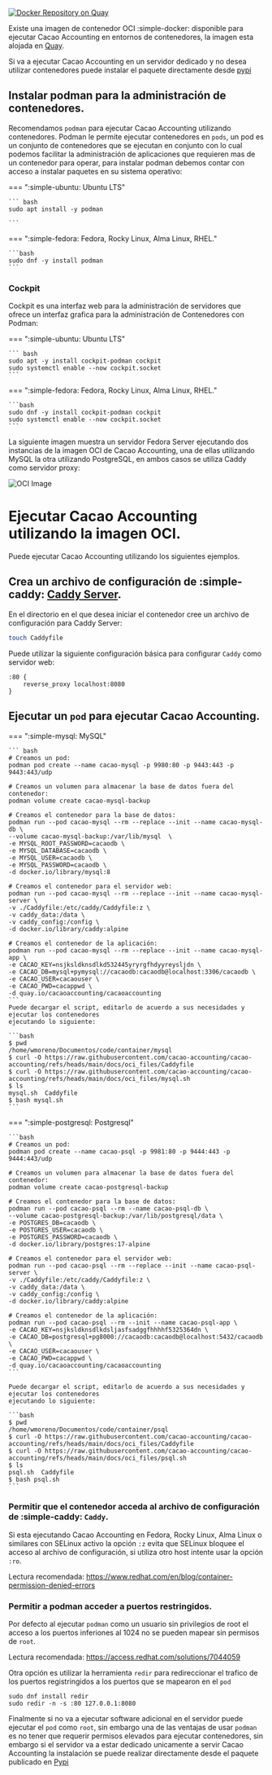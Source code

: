 [![Docker Repository on Quay](https://quay.io/repository/cacaoaccounting/cacaoaccounting/status "Docker Repository on Quay")](https://quay.io/repository/cacaoaccounting/cacaoaccounting)

Existe una imagen de contenedor OCI :simple-docker: disponible para ejecutar Cacao Accounting en entornos de contenedores,
la imagen esta alojada en [Quay](https://quay.io/repository/cacaoaccounting/cacaoaccounting).

Si va a ejecutar Cacao Accounting en un servidor dedicado y no desea utilizar contenedores puede instalar el paquete directamente desde [pypi](pypi.md)

## Instalar podman para la administración de contenedores.

Recomendamos `podman` para ejecutar Cacao Accounting utilizando contenedores. Podman le
permite ejecutar contenedores en `pods`, un pod es un conjunto de contenedores que se ejecutan
en conjunto con lo cual podemos facilitar la administración de aplicaciones que requieren mas de un
contenedor para operar, para instalar podman debemos contar con acceso a instalar paquetes en su
sistema operativo:

=== ":simple-ubuntu: Ubuntu LTS"

    ``` bash
    sudo apt install -y podman

    ```

=== ":simple-fedora: Fedora, Rocky Linux, Alma Linux, RHEL."

    ```bash
    sudo dnf -y install podman
    ```

### Cockpit

Cockpit es una interfaz web para la administración de servidores que ofrece un interfaz grafica
para la administración de Contenedores con Podman:

=== ":simple-ubuntu: Ubuntu LTS"

    ``` bash
    sudo apt -y install cockpit-podman cockpit
    sudo systemctl enable --now cockpit.socket
    ```

=== ":simple-fedora: Fedora, Rocky Linux, Alma Linux, RHEL."

    ```bash
    sudo dnf -y install cockpit-podman cockpit
    sudo systemctl enable --now cockpit.socket
    ```
    
La siguiente imagen muestra un servidor Fedora Server ejecutando dos instancias de la imagen OCI de
Cacao Accounting, una de ellas utilizando MySQL la otra utilizando PostgreSQL, en ambos casos se
utiliza Caddy como servidor proxy:

![OCI Image](https://bmogroup.solutions/imgs/Podman-containers-wmoreno-fedora.png)

# Ejecutar Cacao Accounting utilizando la imagen OCI.

Puede ejecutar Cacao Accounting utilizando los siguientes ejemplos.

## Crea un archivo de configuración de :simple-caddy: [Caddy Server](https://caddyserver.com/).

En el directorio en el que desea iniciar el contenedor cree un archivo de configuración para Caddy Server:

```bash
touch Caddyfile
```

Puede utilizar la siguiente configuración básica para configurar `Caddy` como servidor web:

```
:80 {
	reverse_proxy localhost:8080
}
```

## Ejecutar un `pod` para ejecutar Cacao Accounting.

=== ":simple-mysql: MySQL"

    ``` bash
    # Creamos un pod:
    podman pod create --name cacao-mysql -p 9980:80 -p 9443:443 -p 9443:443/udp

    # Creamos un volumen para almacenar la base de datos fuera del contenedor:
    podman volume create cacao-mysql-backup

    # Creamos el contenedor para la base de datos:
    podman run --pod cacao-mysql --rm --replace --init --name cacao-mysql-db \
    --volume cacao-mysql-backup:/var/lib/mysql  \
    -e MYSQL_ROOT_PASSWORD=cacaodb \
    -e MYSQL_DATABASE=cacaodb \
    -e MYSQL_USER=cacaodb \
    -e MYSQL_PASSWORD=cacaodb \
    -d docker.io/library/mysql:8

    # Creamos el contenedor para el servidor web:
    podman run --pod cacao-mysql --rm --replace --init --name cacao-mysql-server \
    -v ./Caddyfile:/etc/caddy/Caddyfile:z \
    -v caddy_data:/data \
    -v caddy_config:/config \
    -d docker.io/library/caddy:alpine

    # Creamos el contenedor de la aplicación:
    podman run --pod cacao-mysql --rm --replace --init --name cacao-mysql-app \
    -e CACAO_KEY=nsjksldknsdlkd532445yryrgfhdyyreysljdn \
    -e CACAO_DB=mysql+pymysql://cacaodb:cacaodb@localhost:3306/cacaodb \
    -e CACAO_USER=cacaouser \
    -e CACAO_PWD=cacappwd \
    -d quay.io/cacaoaccounting/cacaoaccounting
    ```
    Puede decargar el script, editarlo de acuerdo a sus necesidades y ejecutar los contenedores
    ejecutando lo siguiente:

    ```bash
    $ pwd
    /home/wmoreno/Documentos/code/container/mysql
    $ curl -O https://raw.githubusercontent.com/cacao-accounting/cacao-accounting/refs/heads/main/docs/oci_files/Caddyfile
    $ curl -O https://raw.githubusercontent.com/cacao-accounting/cacao-accounting/refs/heads/main/docs/oci_files/mysql.sh
    $ ls
    mysql.sh  Caddyfile
    $ bash mysql.sh
    ```

=== ":simple-postgresql: Postgresql"

    ```bash
    # Creamos un pod:
    podman pod create --name cacao-psql -p 9981:80 -p 9444:443 -p 9444:443/udp

    # Creamos un volumen para almacenar la base de datos fuera del contenedor:
    podman volume create cacao-postgresql-backup

    # Creamos el contenedor para la base de datos:
    podman run --pod cacao-psql --rm --name cacao-psql-db \
    --volume cacao-postgresql-backup:/var/lib/postgresql/data \
    -e POSTGRES_DB=cacaodb \
    -e POSTGRES_USER=cacaodb \
    -e POSTGRES_PASSWORD=cacaodb \
    -d docker.io/library/postgres:17-alpine

    # Creamos el contenedor para el servidor web:
    podman run --pod cacao-psql --rm --replace --init --name cacao-psql-server \
    -v ./Caddyfile:/etc/caddy/Caddyfile:z \
    -v caddy_data:/data \
    -v caddy_config:/config \
    -d docker.io/library/caddy:alpine

    # Creamos el contenedor de la aplicación:
    podman run --pod cacao-psql --rm --init --name cacao-psql-app \
    -e CACAO_KEY=nsjksldknsdlkdsljasfsadggfhhhhf5325364dn \
    -e CACAO_DB=postgresql+pg8000://cacaodb:cacaodb@localhost:5432/cacaodb \
    -e CACAO_USER=cacaouser \
    -e CACAO_PWD=cacappwd \
    -d quay.io/cacaoaccounting/cacaoaccounting
    ```

    Puede decargar el script, editarlo de acuerdo a sus necesidades y ejecutar los contenedores
    ejecutando lo siguiente:

    ```bash
    $ pwd
    /home/wmoreno/Documentos/code/container/psql
    $ curl -O https://raw.githubusercontent.com/cacao-accounting/cacao-accounting/refs/heads/main/docs/oci_files/Caddyfile
    $ curl -O https://raw.githubusercontent.com/cacao-accounting/cacao-accounting/refs/heads/main/docs/oci_files/psql.sh
    $ ls
    psql.sh  Caddyfile
    $ bash psql.sh
    ```

### Permitir que el contenedor acceda al archivo de configuración de :simple-caddy: `Caddy`.

Si esta ejecutando Cacao Accounting en Fedora, Rocky Linux, Alma Linux o similares con SELinux activo la opción `:z`
evita que SELinux bloquee el acceso al archivo de configuración, si utiliza otro host intente usar la opción `:ro`.

Lectura recomendada: https://www.redhat.com/en/blog/container-permission-denied-errors

### Permitir a podman acceder a puertos restringidos.

Por defecto al ejecutar `podman` como un usuario sin privilegios de root el acceso a los puertos inferiones al 1024 no
se pueden mapear sin permisos de `root`.

Lectura recomendada: https://access.redhat.com/solutions/7044059

Otra opción es utilizar la herramienta `redir` para redireccionar el trafico de los puertos registringidos a los puertos
que se mapearon en el `pod`

```
sudo dnf install redir
sudo redir -n -s :80 127.0.0.1:8080
```

Finalmente si no va a ejecutar software adicional en el servidor puede ejecutar el `pod` como `root`, sin embargo una de las ventajas de usar `podman` es no tener que requerir permisos elevados para ejecutar contenedores, sin embargo si el servidor va a estar dedicado unicamente a servir Cacao Accounting la instalación se puede realizar directamente desde el
paquete publicado en [Pypi](pypi.md)
